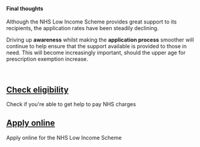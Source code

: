#### Final thoughts

Although the NHS Low Income Scheme provides great support to its recipients, the application rates have been steadily declining. 

Driving up **awareness** whilst making the **application process** smoother will continue to help ensure that the support available is provided to those in need. This will become increasingly important, should the upper age for prescription exemption increase.

<br>

<div class="nhsuk-grid-row">
  <div class="nhsuk-grid-column-one-half">
    <div class="nhsuk-card nhsuk-card--clickable">
      <div class="nhsuk-card__content">
        <h2 class="nhsuk-card__heading nhsuk-heading-m">
          <a class="nhsuk-card__link" href="https://www.nhsbsa.nhs.uk/check-if-youre-eligible-help" target="_blank">Check eligibility</a>
        </h2>
        <p class="nhsuk-card__description">Check if you're able to get help to pay NHS charges</p>
      </div>
    </div>
  </div>
  <div class="nhsuk-grid-column-one-half">
    <div class="nhsuk-card nhsuk-card--clickable">
      <div class="nhsuk-card__content">
        <h2 class="nhsuk-card__heading nhsuk-heading-m">
          <a class="nhsuk-card__link" href="https://services.nhsbsa.nhs.uk/apply-for-help-with-nhs-costs/apply-online" target="_blank">Apply online</a>
        </h2>
      <p class="nhsuk-card__description">Apply online for the NHS Low Income Scheme</p>
      </div>
    </div>
  </div>
</div>
